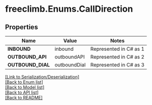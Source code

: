 # freeclimb.Enums.CallDirection

## Properties

Name | Value | Notes
------------ | ------------- | -------------
**INBOUND** | inbound | Represented in C# as 1
**OUTBOUND_API** | outboundAPI | Represented in C# as 2
**OUTBOUND_DIAL** | outboundDial | Represented in C# as 3


[[Link to Serialization/Deserialization]](../README.md#documentation-for-serialization-deserialization)<br /> 
[[Back to Enum list]](../README.md#documentation-for-enums)<br /> 
[[Back to Model list]](../README.md#documentation-for-models)<br /> 
[[Back to API list]](../README.md#documentation-for-api-endpoints) <br /> 
[[Back to README]](../README.md) <br /> 
